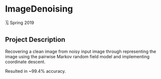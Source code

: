 # ImageDenoising

🗓 Spring 2019 

## Project Description

Recovering a clean image from noisy input image through representing the image using the pairwise Markov random field model and implementing coordinate descent.

Resulted in ~99.4% accuracy.
